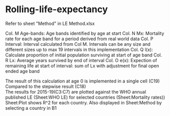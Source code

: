 # Rolling-life-expectancy

Refer to sheet "Method" in LE Method.xlsx			
			
Col. M 	Age-bands: Age bands identified by age at start
Col. N	Mx: Mortality rate for each age band for a period derived from real world data
Col. P	Interval: Interval calculated from Col M. Intervals can be any size and different sizes up to max 19 intervals in this implementation
Col. Q	l(x): Calculate proportion of initial population surviving at start of age band
Col. R	Lx: Average years survived by end of interval
Col. O	e(x): Expection of remaining life at start of interval: sum of Lx with adjustment for final open ended age band
			
The result of this calculation at age 0 is implemented in a single cell (C19)			
Compared to the stepwise result (C18)	
The results for 2015-19(C3:C7) are plotted against the WHO annual published LE (Sheet:WHO LE) for selected countries (Sheet:Mortality rates)) 			
Sheet:Plot shows R^2 for each country. Also displayed in Sheet:Method by selecting a country in B1			
